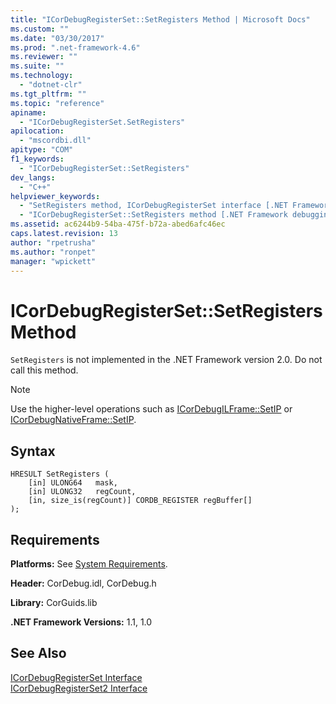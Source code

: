 ```yaml
---
title: "ICorDebugRegisterSet::SetRegisters Method | Microsoft Docs"
ms.custom: ""
ms.date: "03/30/2017"
ms.prod: ".net-framework-4.6"
ms.reviewer: ""
ms.suite: ""
ms.technology: 
  - "dotnet-clr"
ms.tgt_pltfrm: ""
ms.topic: "reference"
apiname: 
  - "ICorDebugRegisterSet.SetRegisters"
apilocation: 
  - "mscordbi.dll"
apitype: "COM"
f1_keywords: 
  - "ICorDebugRegisterSet::SetRegisters"
dev_langs: 
  - "C++"
helpviewer_keywords: 
  - "SetRegisters method, ICorDebugRegisterSet interface [.NET Framework debugging]"
  - "ICorDebugRegisterSet::SetRegisters method [.NET Framework debugging]"
ms.assetid: ac6244b9-54ba-475f-b72a-abed6afc46ec
caps.latest.revision: 13
author: "rpetrusha"
ms.author: "ronpet"
manager: "wpickett"
---
```

# ICorDebugRegisterSet::SetRegisters Method
`SetRegisters` is not implemented in the .NET Framework version 2.0. Do not call this method.  
  
> [!NOTE]
>  Use the higher-level operations such as [ICorDebugILFrame::SetIP](../../../../docs/framework/unmanaged-api/debugging/icordebugilframe-setip-method.md) or [ICorDebugNativeFrame::SetIP](../../../../docs/framework/unmanaged-api/debugging/icordebugnativeframe-setip-method.md).  
  
## Syntax  
  
```  
HRESULT SetRegisters (  
    [in] ULONG64   mask,  
    [in] ULONG32   regCount,  
    [in, size_is(regCount)] CORDB_REGISTER regBuffer[]  
);  
```  
  
## Requirements  
 **Platforms:** See [System Requirements](../../../../docs/framework/getting-started/system-requirements.md).  
  
 **Header:** CorDebug.idl, CorDebug.h  
  
 **Library:** CorGuids.lib  
  
 **.NET Framework Versions:** 1.1, 1.0  
  
## See Also  
 [ICorDebugRegisterSet Interface](../../../../docs/framework/unmanaged-api/debugging/icordebugregisterset-interface.md)   
 [ICorDebugRegisterSet2 Interface](../../../../docs/framework/unmanaged-api/debugging/icordebugregisterset2-interface.md)